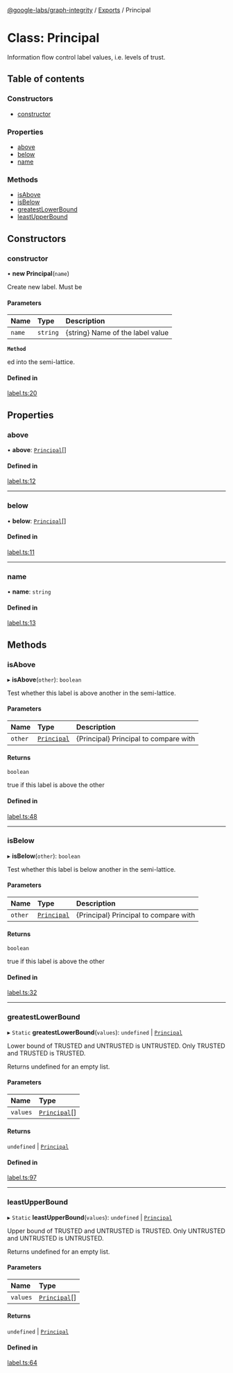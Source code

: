 [@google-labs/graph-integrity](../README.md) / [Exports](../modules.md) / Principal

# Class: Principal

Information flow control label values, i.e. levels of trust.

## Table of contents

### Constructors

- [constructor](Principal.md#constructor)

### Properties

- [above](Principal.md#above)
- [below](Principal.md#below)
- [name](Principal.md#name)

### Methods

- [isAbove](Principal.md#isabove)
- [isBelow](Principal.md#isbelow)
- [greatestLowerBound](Principal.md#greatestlowerbound)
- [leastUpperBound](Principal.md#leastupperbound)

## Constructors

### constructor

• **new Principal**(`name`)

Create new label. Must be

#### Parameters

| Name | Type | Description |
| :------ | :------ | :------ |
| `name` | `string` | {string} Name of the label value |

**`Method`**

ed into the semi-lattice.

#### Defined in

[label.ts:20](https://github.com/Chizobaonorh/labs-prototypes/blob/220f97e/seeds/graph-integrity/src/label.ts#L20)

## Properties

### above

• **above**: [`Principal`](Principal.md)[]

#### Defined in

[label.ts:12](https://github.com/Chizobaonorh/labs-prototypes/blob/220f97e/seeds/graph-integrity/src/label.ts#L12)

___

### below

• **below**: [`Principal`](Principal.md)[]

#### Defined in

[label.ts:11](https://github.com/Chizobaonorh/labs-prototypes/blob/220f97e/seeds/graph-integrity/src/label.ts#L11)

___

### name

• **name**: `string`

#### Defined in

[label.ts:13](https://github.com/Chizobaonorh/labs-prototypes/blob/220f97e/seeds/graph-integrity/src/label.ts#L13)

## Methods

### isAbove

▸ **isAbove**(`other`): `boolean`

Test whether this label is above another in the semi-lattice.

#### Parameters

| Name | Type | Description |
| :------ | :------ | :------ |
| `other` | [`Principal`](Principal.md) | {Principal} Principal to compare with |

#### Returns

`boolean`

true if this label is above the other

#### Defined in

[label.ts:48](https://github.com/Chizobaonorh/labs-prototypes/blob/220f97e/seeds/graph-integrity/src/label.ts#L48)

___

### isBelow

▸ **isBelow**(`other`): `boolean`

Test whether this label is below another in the semi-lattice.

#### Parameters

| Name | Type | Description |
| :------ | :------ | :------ |
| `other` | [`Principal`](Principal.md) | {Principal} Principal to compare with |

#### Returns

`boolean`

true if this label is above the other

#### Defined in

[label.ts:32](https://github.com/Chizobaonorh/labs-prototypes/blob/220f97e/seeds/graph-integrity/src/label.ts#L32)

___

### greatestLowerBound

▸ `Static` **greatestLowerBound**(`values`): `undefined` \| [`Principal`](Principal.md)

Lower bound of TRUSTED and UNTRUSTED is UNTRUSTED.
Only TRUSTED and TRUSTED is TRUSTED.

Returns undefined for an empty list.

#### Parameters

| Name | Type |
| :------ | :------ |
| `values` | [`Principal`](Principal.md)[] |

#### Returns

`undefined` \| [`Principal`](Principal.md)

#### Defined in

[label.ts:97](https://github.com/Chizobaonorh/labs-prototypes/blob/220f97e/seeds/graph-integrity/src/label.ts#L97)

___

### leastUpperBound

▸ `Static` **leastUpperBound**(`values`): `undefined` \| [`Principal`](Principal.md)

Upper bound of TRUSTED and UNTRUSTED is TRUSTED.
Only UNTRUSTED and UNTRUSTED is UNTRUSTED.

Returns undefined for an empty list.

#### Parameters

| Name | Type |
| :------ | :------ |
| `values` | [`Principal`](Principal.md)[] |

#### Returns

`undefined` \| [`Principal`](Principal.md)

#### Defined in

[label.ts:64](https://github.com/Chizobaonorh/labs-prototypes/blob/220f97e/seeds/graph-integrity/src/label.ts#L64)
